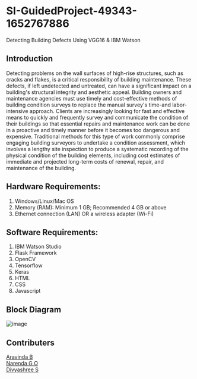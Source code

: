 # SI-GuidedProject-49343-1652767886
Detecting Building Defects Using VGG16 &amp; IBM Watson


## Introduction

Detecting problems on the wall surfaces of high-rise structures, such as cracks and flakes, is a critical responsibility of building maintenance. These defects, if left undetected and untreated, can have a significant impact on a building's structural integrity and aesthetic appeal. Building owners and maintenance agencies must use timely and cost-effective methods of building condition surveys to replace the manual survey's time-and labor-intensive approach.
Clients are increasingly looking for fast and effective means to quickly and frequently survey and communicate the condition of their buildings so that essential repairs and maintenance work can be done in a proactive and timely manner before it becomes too dangerous and expensive. Traditional methods for this type of work commonly comprise engaging building surveyors to undertake a condition assessment, which involves a lengthy site inspection to produce a systematic recording of the physical condition of the building elements, including cost estimates of immediate and projected long-term costs of renewal, repair, and maintenance of the building.

## Hardware Requirements:
1.	Windows/Linux/Mac OS
2.	Memory (RAM): Minimum 1 GB; Recommended 4 GB or above
3.	Ethernet connection (LAN) OR a wireless adapter (Wi-Fi)

## Software Requirements:
1.	IBM Watson Studio
2.	Flask Framework
3.	OpenCV
4.	Tensorflow
5.	Keras
6.	HTML
7.	CSS
8.	Javascript

## Block Diagram

![image](https://user-images.githubusercontent.com/66694119/171919174-d4a40394-02ca-4a4e-affa-12c0e5897389.png)

## Contributers

[Aravinda B](aravinda.b2019@vitstudent.ac.in)<br>
[Narenda G O](narenda.go2019@vitstudent.ac.in)<br>
[Divyashree S](divyadazle2001@gmail.com)
